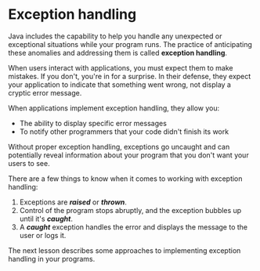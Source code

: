 # Exception handling

Java includes the capability to help you handle any unexpected or exceptional situations while your program runs. The practice of anticipating these anomalies and addressing them is called **exception handling**.

When users interact with applications, you must expect them to make mistakes. If you don't, you're in for a surprise. In their defense, they expect your application to indicate that something went wrong, not display a cryptic error message.

When applications implement exception handling, they allow you:

-   The ability to display specific error messages
-   To notify other programmers that your code didn't finish its work

Without proper exception handling, exceptions go uncaught and can potentially reveal information about your program that you don't want your users to see.

There are a few things to know when it comes to working with exception handling:

1.  Exceptions are **_raised_** or **_thrown_**.
2.  Control of the program stops abruptly, and the exception bubbles up until it's **_caught_**.
3.  A **_caught_** exception handles the error and displays the message to the user or logs it.

The next lesson describes some approaches to implementing exception handling in your programs.
